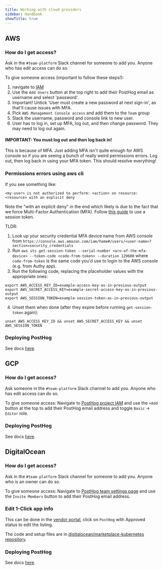 ```yaml
---
title: Working with cloud providers
sidebar: Handbook
showTitle: true
---
```


## AWS

### How do I get access?

Ask in the `#team-platform` Slack channel for someone to add you. Anyone who has edit access can do so.

To give someone access (important to follow these steps!):
1. navigate to [IAM](https://console.aws.amazon.com/iamv2/home#/users)
2. Use the `Add Users` button at the top right to add their PostHog email as username and select 'password'.
3. Important! Untick 'User must create a new password at next sign-in', as that'll cause issues with MFA.
4. Pick `AWS Management Console access` and add them to the `Team` group
5. Slack the username, password and console link to new user.
6. User has to log in, set up MFA, log out, and then change password. They may need to log out again.

#### IMPORTANT: You must log out and then log back in!

This is because of MFA. Just adding MFA isn't quite enough for AWS console so if you are seeing a bunch of really weird permissions errors. Log out, then log back in using your MFA token. This should resolve everything!

### Permissions errors using aws cli

If you see something like:
```
<my-user> is not authorized to perform: <action> on resource: <resource> with an explicit deny
```

Note the "with an explicit deny" in the end which likely is due to the fact that we force Multi-Factor Authentication (MFA). Follow [this guide](https://aws.amazon.com/premiumsupport/knowledge-center/authenticate-mfa-cli/) to use a session token. 

TLDR:

1. Look up your security credential MFA device name from AWS console from `https://console.aws.amazon.com/iam/home#/users/<user-name>?section=security_credentials`
2. Run `aws sts get-session-token --serial-number <arn-of-the-mfa-device> --token-code <code-from-token> --duration 129600` where `code-from-token` is the same code you'd use to login to the AWS console (e.g. from Authy app).
3. Run the following code, replacing the placeholder values with the appropriate ones:
```
export AWS_ACCESS_KEY_ID=example-access-key-as-in-previous-output
export AWS_SECRET_ACCESS_KEY=example-secret-access-key-as-in-previous-output
export AWS_SESSION_TOKEN=example-session-token-as-in-previous-output
```
4. Unset them when done (after they expire before running `get-session-token` again):
```
unset AWS_ACCESS_KEY_ID && unset AWS_SECRET_ACCESS_KEY && unset AWS_SESSION_TOKEN
```

### Deploying PostHog

See docs [here](https://posthog.com/docs/self-host/deploy/aws).


## GCP

### How do I get access?

Ask someone in the `#team-platform` Slack channel to add you. Anyone who has edit access can do so.

To give someone access: Navigate to [PostHog project IAM](https://console.cloud.google.com/iam-admin/iam?project=posthog-301601&supportedpurview=project) and use the `+Add` button at the top to add their PostHog email address and toggle `Basic` -> `Editor` role.

### Deploying PostHog

See docs [here](https://posthog.com/docs/self-host/deploy/gcp).


## DigitalOcean

### How do I get access?

Ask in the `#team-platform` Slack channel for someone to add you. Anyone who is an owner can do so.

To give someone access: Navigate to [PostHog team settings page](https://cloud.digitalocean.com/account/team?i=7cfa7c) and use the `Invite Members` button to add their PostHog email address.

### Edit 1-Click app info

This can be done in the [vendor portal](https://cloud.digitalocean.com/vendorportal/), click on `PostHog` with Approved status to edit the listing.

The code and setup files are in [digitalocean/marketplace-kubernetes repository](https://github.com/digitalocean/marketplace-kubernetes/tree/master/stacks/posthog).

### Deploying PostHog

See docs [here](https://posthog.com/docs/self-host/deploy/digital-ocean).
